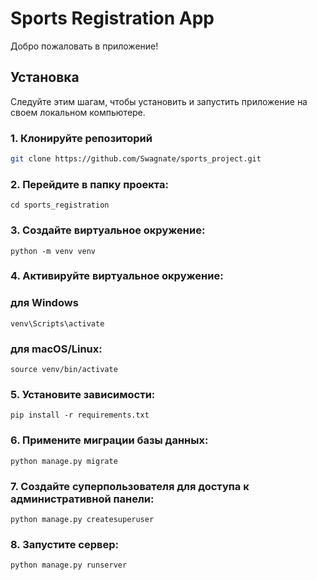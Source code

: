 # Sports Registration App

Добро пожаловать в приложение!

## Установка

Следуйте этим шагам, чтобы установить и запустить приложение на своем локальном компьютере.

### 1. Клонируйте репозиторий
```bash
git clone https://github.com/Swagnate/sports_project.git
```

### 2. Перейдите в папку проекта:
```
cd sports_registration
```

### 3. Создайте виртуальное окружение:
```
python -m venv venv
```

### 4. Активируйте виртуальное окружение:

### для Windows
```
venv\Scripts\activate
```

### для macOS/Linux:
```
source venv/bin/activate
```

### 5. Установите зависимости:
```
pip install -r requirements.txt
```

### 6. Примените миграции базы данных:
```
python manage.py migrate
```

### 7. Создайте суперпользователя для доступа к административной панели:
```
python manage.py createsuperuser
```

### 8. Запустите сервер:
```
python manage.py runserver
```
